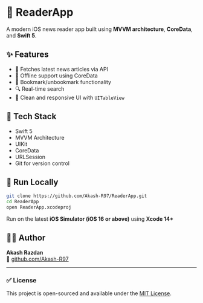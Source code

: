 # 📰 ReaderApp

A modern iOS news reader app built using **MVVM architecture**, **CoreData**, and **Swift 5**.

## ✨ Features

- 🔄 Fetches latest news articles via API
- 💾 Offline support using CoreData
- 🔖 Bookmark/unbookmark functionality
- 🔍 Real-time search
- 🍎 Clean and responsive UI with `UITableView`

## 🧱 Tech Stack

- Swift 5
- MVVM Architecture
- UIKit
- CoreData
- URLSession
- Git for version control

## 🧪 Run Locally

```bash
git clone https://github.com/Akash-R97/ReaderApp.git
cd ReaderApp
open ReaderApp.xcodeproj
```

Run on the latest **iOS Simulator (iOS 16 or above)** using **Xcode 14+**

## 🙋‍♂️ Author

**Akash Razdan**  
🔗 [github.com/Akash-R97](https://github.com/Akash-R97)

---

### ✅ License

This project is open-sourced and available under the [MIT License](LICENSE).
